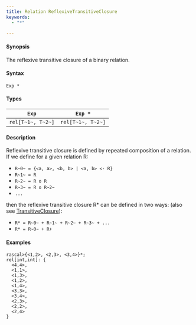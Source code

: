 ```yaml
---
title: Relation ReflexiveTransitiveClosure
keywords:
  - "*"

---
```


#### Synopsis

The reflexive transitive closure of a binary relation.

#### Syntax

`Exp *`

#### Types

|`Exp`              | `Exp *`            |
| --- | --- |
| `rel[T~1~, T~2~]` | `rel[T~1~, T~2~]`  |

#### Description

Reflexive transitive closure is defined by repeated composition of a relation.
If we define for a given relation R:

*  `R~0~ = {<a, a>, <b, b> | <a, b> <- R}`
*  `R~1~ = R`
*  `R~2~ = R o R`
*  `R~3~ = R o R~2~`
*  `...`

then the reflexive transitive closure R* can be defined in two ways:
(also see [TransitiveClosure](../../../../../Rascal/Expressions/Values/Relation/TransitiveClosure)):

*  `R* = R~0~ + R~1~ + R~2~ + R~3~ + ...`
*  `R* = R~0~ + R+`

#### Examples

```rascal-shell 
rascal>{<1,2>, <2,3>, <3,4>}*;
rel[int,int]: {
  <4,4>,
  <1,1>,
  <1,3>,
  <1,2>,
  <1,4>,
  <3,3>,
  <3,4>,
  <2,3>,
  <2,2>,
  <2,4>
}
```


